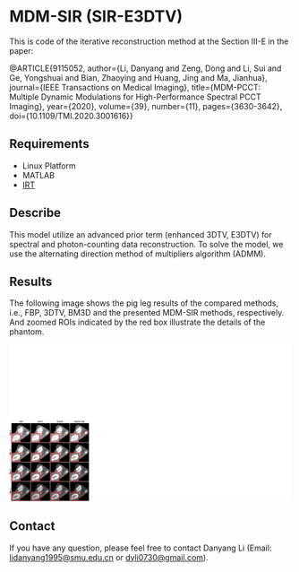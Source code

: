 # MDM-SIR (SIR-E3DTV)
This is code of the iterative reconstruction method at the Section III-E in the paper:

@ARTICLE{9115052,
  author={Li, Danyang and Zeng, Dong and Li, Sui and Ge, Yongshuai and Bian, Zhaoying and Huang, Jing and Ma, Jianhua},
  journal={IEEE Transactions on Medical Imaging}, 
  title={MDM-PCCT: Multiple Dynamic Modulations for High-Performance Spectral PCCT Imaging}, 
  year={2020},
  volume={39},
  number={11},
  pages={3630-3642},
  doi={10.1109/TMI.2020.3001616}}

## Requirements

* Linux Platform
* MATLAB
* [IRT](https://web.eecs.umich.edu/~fessler/code/)

## Describe
This model utilize an advanced prior term (enhanced 3DTV, E3DTV) for spectral and photon-counting data reconstruction. To solve the model, we use the alternating direction method of multipliers algorithm (ADMM).

## Results

The following image shows the pig leg results of the compared methods, i.e., FBP, 3DTV, BM3D and the presented MDM-SIR methods, respectively. And zoomed ROIs indicated by the red box illustrate the details of the phantom.

![Fig. 1. Results of the compared methods.](./data/img_compared_method_real_data.png)


## Contact

If you have any question, please feel free to contact Danyang Li (Email: lidanyang1995@smu.edu.cn or dyli0730@gmail.com).
